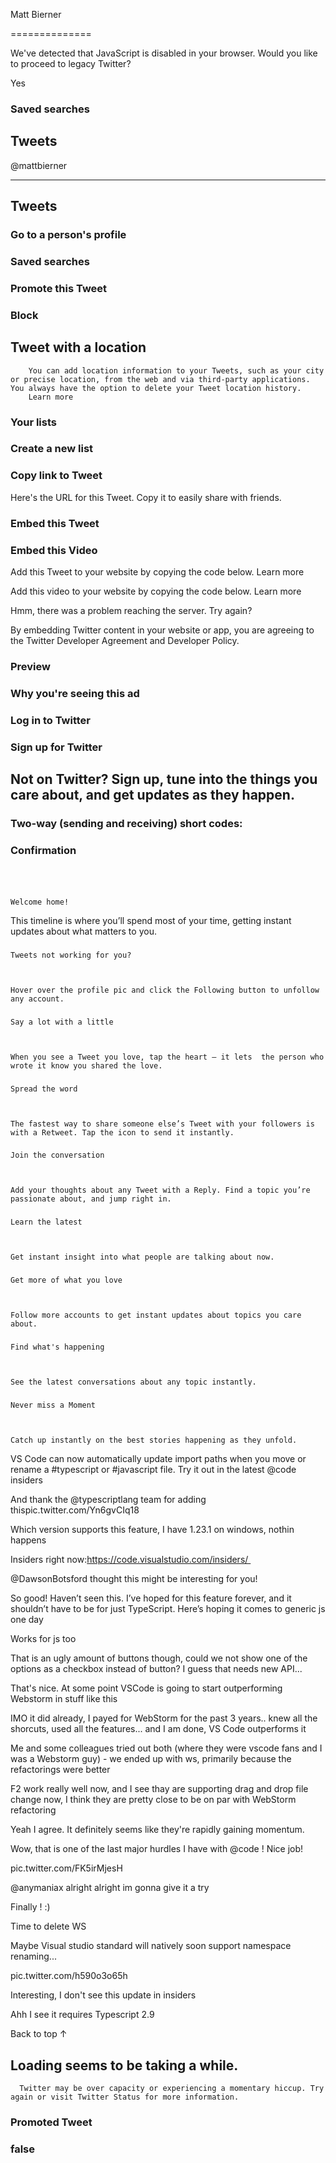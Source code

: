 
Matt Bierner

==============

We've detected that JavaScript is disabled in your browser. Would you like to proceed to legacy Twitter?

Yes

### Saved searches

Tweets
------



@mattbierner


----------------



Tweets
------

### Go to a person's profile

### Saved searches

### Promote this Tweet

### Block

Tweet with a location
---------------------


        You can add location information to your Tweets, such as your city or precise location, from the web and via third-party applications. You always have the option to delete your Tweet location history.
        Learn more


### Your lists

### Create a new list

### 

### Copy link to Tweet

Here's the URL for this Tweet. Copy it to easily share with friends.

### Embed this Tweet

### Embed this Video

Add this Tweet to your website by copying the code below. Learn more

Add this video to your website by copying the code below. Learn more

Hmm, there was a problem reaching the server. Try again?

By embedding Twitter content in your website or app, you are agreeing to the Twitter Developer Agreement and Developer Policy.

### Preview

### Why you're seeing this ad

### Log in to Twitter

### Sign up for Twitter

Not on Twitter? Sign up, tune into the things you care about, and get updates as they happen.
---------------------------------------------------------------------------------------------

### Two-way (sending and receiving) short codes:

### Confirmation

###  

### 

    Welcome home!
  

This timeline is where you’ll spend most of your time, getting instant updates about what matters to you.

### 

    Tweets not working for you?
  


    Hover over the profile pic and click the Following button to unfollow any account.
  

### 

    Say a lot with a little
  


    When you see a Tweet you love, tap the heart — it lets  the person who wrote it know you shared the love.
  

### 

    Spread the word
  


    The fastest way to share someone else’s Tweet with your followers is with a Retweet. Tap the icon to send it instantly.
  

### 

    Join the conversation
  


    Add your thoughts about any Tweet with a Reply. Find a topic you’re passionate about, and jump right in.
  

### 

    Learn the latest
  


    Get instant insight into what people are talking about now.
  

### 

    Get more of what you love
  


    Follow more accounts to get instant updates about topics you care about.
  

### 

    Find what's happening
  


    See the latest conversations about any topic instantly.
  

### 

    Never miss a Moment
  


    Catch up instantly on the best stories happening as they unfold.
  

VS Code can now automatically update import paths when you move or rename a #typescript or #javascript file. Try it out in the latest @code insiders

And thank the @typescriptlang team for adding thispic.twitter.com/Yn6gvCIq18

Which version supports this feature, I have 1.23.1 on windows, nothin happens 

Insiders right now:https://code.visualstudio.com/insiders/ 

@DawsonBotsford thought this might be interesting for you!

So good! Haven’t seen this. I’ve hoped for this feature forever, and it shouldn’t have to be for just TypeScript. Here’s hoping it comes to generic js one day  

Works for js too

That is an ugly amount of buttons though, could we not show one of the options as a checkbox instead of button? I guess that needs new API...

That's nice. At some point VSCode is going to start outperforming Webstorm in stuff like this

IMO it did already, I payed for WebStorm for the past 3 years.. knew all the shorcuts, used all the features... and I am done, VS Code outperforms it

Me and some colleagues tried out both (where they were vscode fans and I was a Webstorm guy) - we ended up with ws, primarily because the refactorings were better

F2 work really well now, and I see thay are supporting drag and drop file change now, I think they are pretty close to be on par with WebStorm refactoring

Yeah I agree. It definitely seems like they're rapidly gaining momentum.

Wow, that is one of the last major hurdles I have with @code ! Nice job!

pic.twitter.com/FK5irMjesH

@anymaniax alright alright im gonna give it a try

Finally ! :)

Time to delete WS

Maybe Visual studio standard will natively soon support namespace renaming...

pic.twitter.com/h590o3o65h

Interesting, I don't see this update in insiders

Ahh I see it requires Typescript 2.9




Back to top ↑

Loading seems to be taking a while.
-----------------------------------


      Twitter may be over capacity or experiencing a momentary hiccup. Try again or visit Twitter Status for more information.
    

### Promoted Tweet

### false